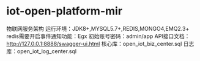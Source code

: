# iot-open-platform-mir
物联网服务架构
运行环境：JDK8+,MYSQL5.7+,REDIS,MONGO4,EMQ2.3+
redis需要开启事件通知功能：Egx
初始账号密码：admin/app
API接口文档：http://127.0.0.1:8888/swagger-ui.html
核心库：open_iot_biz_center.sql
日志库：open_iot_log_center.sql
